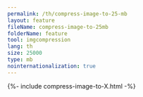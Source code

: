```yaml
---
permalink: /th/compress-image-to-25-mb
layout: feature
fileName: compress-image-to-25mb
folderName: feature
tool: imgcompression
lang: th
size: 25000
type: mb
nointernationalization: true
---
```

{%- include compress-image-to-X.html -%}       
